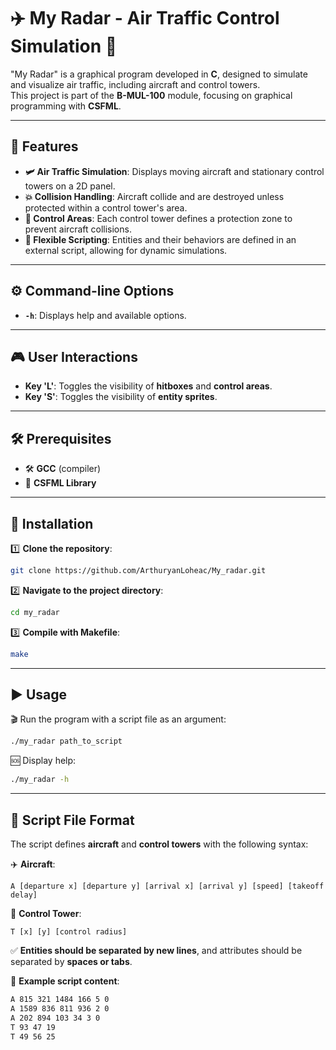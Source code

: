 # ✈️ My Radar - Air Traffic Control Simulation 🛫  

"My Radar" is a graphical program developed in **C**, designed to simulate and visualize air traffic, including aircraft and control towers.  
This project is part of the **B-MUL-100** module, focusing on graphical programming with **CSFML**.  

---

## 🚀 Features  

- **🛩️ Air Traffic Simulation**: Displays moving aircraft and stationary control towers on a 2D panel.  
- **💥 Collision Handling**: Aircraft collide and are destroyed unless protected within a control tower's area.  
- **🛑 Control Areas**: Each control tower defines a protection zone to prevent aircraft collisions.  
- **📜 Flexible Scripting**: Entities and their behaviors are defined in an external script, allowing for dynamic simulations.  

---

## ⚙️ Command-line Options  

- **`-h`**: Displays help and available options.  

---

## 🎮 User Interactions  

- **Key 'L'**: Toggles the visibility of **hitboxes** and **control areas**.  
- **Key 'S'**: Toggles the visibility of **entity sprites**.  

---

## 🛠️ Prerequisites  

- 🛠️ **GCC** (compiler)  
- 🎨 **CSFML Library**  

---

## 🔧 Installation  

1️⃣ **Clone the repository**:  
```bash
git clone https://github.com/ArthuryanLoheac/My_radar.git
```    

2️⃣ **Navigate to the project directory**:  
```bash
cd my_radar
```  

3️⃣ **Compile with Makefile**:  
```bash
make
```  

---

## ▶️ Usage  

🎬 Run the program with a script file as an argument:  
```bash
./my_radar path_to_script
```  

🆘 Display help:  
```bash
./my_radar -h
```  

---

## 📜 Script File Format  

The script defines **aircraft** and **control towers** with the following syntax:  

✈️ **Aircraft**:  
```plaintext
A [departure x] [departure y] [arrival x] [arrival y] [speed] [takeoff delay]
```  

🏢 **Control Tower**:  
```plaintext
T [x] [y] [control radius]
```  

✅ **Entities should be separated by new lines**, and attributes should be separated by **spaces or tabs**.  

🔹 **Example script content**:  
```css
A 815 321 1484 166 5 0
A 1589 836 811 936 2 0
A 202 894 103 34 3 0
T 93 47 19
T 49 56 25
```  
